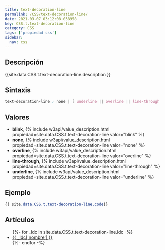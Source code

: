 ```yaml
---
title: text-decoration-line
permalink: /CSS/text-decoration-line/
date: 2021-03-07 03:12:08.038958
key: CSS.t.text-decoration-line
category: CSS
tags: ['propiedad css']
sidebar: 
  nav: css
---
```


## Descripción
{{site.data.CSS.t.text-decoration-line.description }}

## Sintaxis
~~~css
text-decoration-line : none | [ underline || overline || line-through || blink ]
~~~

## Valores
* **blink**,  {% include w3api/value_description.html propiedad=site.data.CSS.t.text-decoration-line valor="blink" %}
* **none**,  {% include w3api/value_description.html propiedad=site.data.CSS.t.text-decoration-line valor="none" %}
* **overline**,  {% include w3api/value_description.html propiedad=site.data.CSS.t.text-decoration-line valor="overline" %}
* **line-through**,  {% include w3api/value_description.html propiedad=site.data.CSS.t.text-decoration-line valor="line-through" %}
* **underline**,  {% include w3api/value_description.html propiedad=site.data.CSS.t.text-decoration-line valor="underline" %}

## Ejemplo
~~~css
{{ site.data.CSS.t.text-decoration-line.code}}
~~~

## Artículos
<ul>
{%- for _ldc in site.data.CSS.t.text-decoration-line.ldc -%}
   <li>
       <a href="{{_ldc['url'] }}">{{ _ldc['nombre'] }}</a>
   </li>
{%- endfor -%}
</ul>
